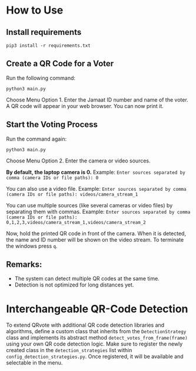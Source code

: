 # How to Use

## Install requirements

```
pip3 install -r requirements.txt
```

## Create a QR Code for a Voter

Run the following command:

```
python3 main.py
```

Choose Menu Option 1.
Enter the Jamaat ID number and name of the voter.
A QR code will appear in your web browser. You can now print it.

## Start the Voting Process

Run the command again:

```
python3 main.py
```

Choose Menu Option 2.
Enter the camera or video sources.

**By default, the laptop camera is 0.**
Example:
`Enter sources separated by comma (camera IDs or file paths): 0`

You can also use a video file. Example:
`Enter sources separated by comma (camera IDs or file paths): videos/camera_stream_1`

You can use multiple sources (like several cameras or video files) by separating them with commas. Example:
`Enter sources separated by comma (camera IDs or file paths): 0,1,2,3,videos/camera_stream_1,videos/camera_stream_2`

Now, hold the printed QR code in front of the camera.
When it is detected, the name and ID number will be shown on the video stream.
To terminate the windows press `q`.

## Remarks:

- The system can detect multiple QR codes at the same time.
- Detection is not optimized for long distances yet.

# Interchangeable QR-Code Detection

To extend QRvote with additional QR code detection libraries and algorithms, define a custom class that inherits from the `DetectionStrategy` class and implements its abstract method `detect_votes_from_frame(frame)` using your own QR code detection logic.
Make sure to register the newly created class in the `detection_strategies` list within `config_detection_strategies.py`.
Once registered, it will be available and selectable in the menu.
